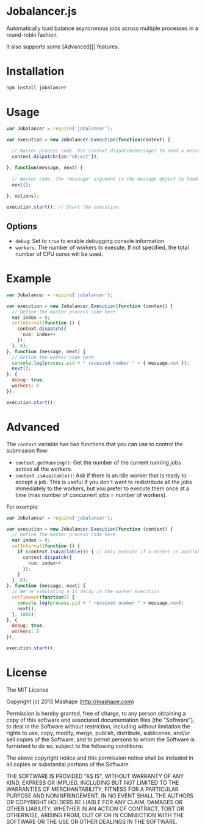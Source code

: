 # Jobalancer.js

Automatically load balance asyncronous jobs across multiple processes in a round-robin fashion.

It also supports some [Advanced][] features.

# Installation

```bash
npm install jobalancer
```

# Usage

```javascript
var Jobalancer = require('jobalancer');

var execution = new Jobalancer.Execution(function(context) {
	
  // Master process code. Use context.dispatch(message) to send a message to a worker.
  context.dispatch({an:"object"});

}, function(message, next) {
	
  // Worker code. The "message" argument is the message object to handle. Call next() when the operation has been completed.
  next();
	
}, options);

execution.start(); // Start the execution
```

## Options

* `debug`: Set to `true` to enable debugging console information.
* `workers`: The number of workers to execute. If not specified, the total number of CPU cores will be used.

# Example

```javascript
var Jobalancer = require('jobalancer');

var execution = new Jobalancer.Execution(function (context) {
  // Define the master process code here
  var index = 0;
  setInterval(function () {
    context.dispatch({
      num: index++
    });
  }, 0);
}, function (message, next) {
  // Define the worker code here
  console.log(process.pid + " received number " + { message.num });
  next();
}, {
  debug: true, 
  workers: 6
});

execution.start();
```

# Advanced

The `context` variable has two functions that you can use to control the submission flow:

* `context.getRunning()`: Get the number of the current running jobs across all the workers.
* `context.isAvailable()`: Ask if there is an idle worker that is ready to accept a job. This is useful if you don't want to redistribute all the jobs immediately to the workers, but you prefer to execute them once at a time (max number of concurrent jobs = number of workers).

For example:

```javascript
var Jobalancer = require('jobalancer');

var execution = new Jobalancer.Execution(function (context) {
  // Define the master process code here
  var index = 0;
  setInterval(function () {
	if (context.isAvailable()) { // Only execute if a worker is available
      context.dispatch({
        num: index++
      });
    }
  }, 0);
}, function (message, next) {
  // We're simulating a 1s delay in the worker execution
  setTimeout(function() {
    console.log(process.pid + " received number " + message.num);
    next();
  }, 1000);
}, {
  debug: true, 
  workers: 6
});

execution.start();
```

# License

The MIT License

Copyright (c) 2013 Mashape (http://mashape.com)

Permission is hereby granted, free of charge, to any person obtaining
a copy of this software and associated documentation files (the
"Software"), to deal in the Software without restriction, including
without limitation the rights to use, copy, modify, merge, publish,
distribute, sublicense, and/or sell copies of the Software, and to
permit persons to whom the Software is furnished to do so, subject to
the following conditions:

The above copyright notice and this permission notice shall be
included in all copies or substantial portions of the Software.

THE SOFTWARE IS PROVIDED "AS IS", WITHOUT WARRANTY OF ANY KIND,
EXPRESS OR IMPLIED, INCLUDING BUT NOT LIMITED TO THE WARRANTIES OF
MERCHANTABILITY, FITNESS FOR A PARTICULAR PURPOSE AND
NONINFRINGEMENT. IN NO EVENT SHALL THE AUTHORS OR COPYRIGHT HOLDERS BE
LIABLE FOR ANY CLAIM, DAMAGES OR OTHER LIABILITY, WHETHER IN AN ACTION
OF CONTRACT, TORT OR OTHERWISE, ARISING FROM, OUT OF OR IN CONNECTION
WITH THE SOFTWARE OR THE USE OR OTHER DEALINGS IN THE SOFTWARE.
